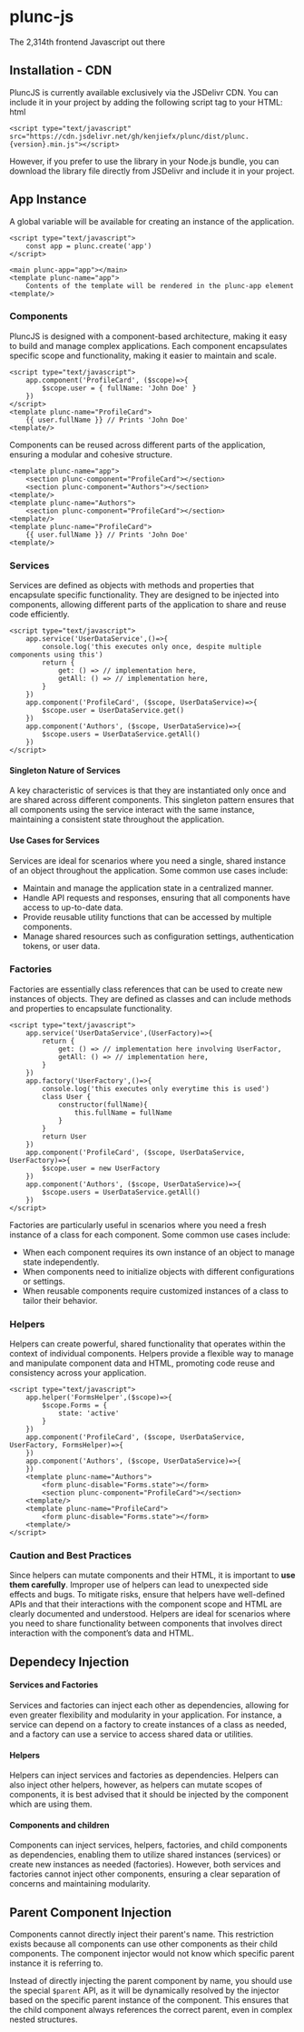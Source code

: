 # plunc-js
The 2,314th frontend Javascript out there

## Installation - CDN
PluncJS is currently available exclusively via the JSDelivr CDN. You can include it in your project by adding the following script tag to your HTML:
html
```
<script type="text/javascript" src="https://cdn.jsdelivr.net/gh/kenjiefx/plunc/dist/plunc.{version}.min.js"></script>
```
However, if you prefer to use the library in your Node.js bundle, you can download the library file directly from JSDelivr and include it in your project. 

## App Instance
A global variable will be available for creating an instance of the application. 
```
<script type="text/javascript">
    const app = plunc.create('app')
</script>

<main plunc-app="app"></main>
<template plunc-name="app">
    Contents of the template will be rendered in the plunc-app element
<template/>
```

### Components
PluncJS is designed with a component-based architecture, making it easy to build and manage complex applications. Each component encapsulates specific scope and functionality, making it easier to maintain and scale.
```
<script type="text/javascript">
    app.component('ProfileCard', ($scope)=>{
        $scope.user = { fullName: 'John Doe' }
    })
</script>
<template plunc-name="ProfileCard">
    {{ user.fullName }} // Prints 'John Doe'
<template/>
```
Components can be reused across different parts of the application, ensuring a modular and cohesive structure.
```
<template plunc-name="app">
    <section plunc-component="ProfileCard"></section>
    <section plunc-component="Authors"></section>
<template/>
<template plunc-name="Authors">
    <section plunc-component="ProfileCard"></section>
<template/>
<template plunc-name="ProfileCard">
    {{ user.fullName }} // Prints 'John Doe'
<template/>
```
### Services
Services are defined as objects with methods and properties that encapsulate specific functionality. They are designed to be injected into components, allowing different parts of the application to share and reuse code efficiently.
```
<script type="text/javascript">
    app.service('UserDataService',()=>{
        console.log('this executes only once, despite multiple components using this')
        return {
            get: () => // implementation here,
            getAll: () => // implementation here,
        }
    })
    app.component('ProfileCard', ($scope, UserDataService)=>{
        $scope.user = UserDataService.get()
    })
    app.component('Authors', ($scope, UserDataService)=>{
        $scope.users = UserDataService.getAll()
    })
</script>
```
#### Singleton Nature of Services
A key characteristic of services is that they are instantiated only once and are shared across different components. This singleton pattern ensures that all components using the service interact with the same instance, maintaining a consistent state throughout the application.
#### Use Cases for Services
Services are ideal for scenarios where you need a single, shared instance of an object throughout the application. Some common use cases include:
* Maintain and manage the application state in a centralized manner.
* Handle API requests and responses, ensuring that all components have access to up-to-date data.
* Provide reusable utility functions that can be accessed by multiple components.
* Manage shared resources such as configuration settings, authentication tokens, or user data.

### Factories
Factories are essentially class references that can be used to create new instances of objects. They are defined as classes and can include methods and properties to encapsulate functionality.
```
<script type="text/javascript">
    app.service('UserDataService',(UserFactory)=>{
        return {
            get: () => // implementation here involving UserFactor,
            getAll: () => // implementation here,
        }
    })
    app.factory('UserFactory',()=>{
        console.log('this executes only everytime this is used')
        class User {
            constructor(fullName){
                this.fullName = fullName
            }
        }
        return User
    })
    app.component('ProfileCard', ($scope, UserDataService, UserFactory)=>{
        $scope.user = new UserFactory
    })
    app.component('Authors', ($scope, UserDataService)=>{
        $scope.users = UserDataService.getAll()
    })
</script>
```
Factories are particularly useful in scenarios where you need a fresh instance of a class for each component. Some common use cases include:
* When each component requires its own instance of an object to manage state independently.
* When components need to initialize objects with different configurations or settings.
* When reusable components require customized instances of a class to tailor their behavior.

### Helpers
Helpers can create powerful, shared functionality that operates within the context of individual components. Helpers provide a flexible way to manage and manipulate component data and HTML, promoting code reuse and consistency across your application.
```
<script type="text/javascript">
    app.helper('FormsHelper',($scope)=>{
        $scope.Forms = {
            state: 'active'
        }
    })
    app.component('ProfileCard', ($scope, UserDataService, UserFactory, FormsHelper)=>{
    })
    app.component('Authors', ($scope, UserDataService)=>{
    })
    <template plunc-name="Authors">
        <form plunc-disable="Forms.state"></form>
        <section plunc-component="ProfileCard"></section>
    <template/>
    <template plunc-name="ProfileCard">
        <form plunc-disable="Forms.state"></form>
    <template/>
</script>
```
### Caution and Best Practices
Since helpers can mutate components and their HTML, it is important to **use them carefully**. Improper use of helpers can lead to unexpected side effects and bugs. To mitigate risks, ensure that helpers have well-defined APIs and that their interactions with the component scope and HTML are clearly documented and understood.
Helpers are ideal for scenarios where you need to share functionality between components that involves direct interaction with the component’s data and HTML. 

## Dependecy Injection
#### Services and Factories
Services and factories can inject each other as dependencies, allowing for even greater flexibility and modularity in your application. For instance, a service can depend on a factory to create instances of a class as needed, and a factory can use a service to access shared data or utilities.
#### Helpers
Helpers can inject services and factories as dependencies. Helpers can also inject other helpers, however, as helpers can mutate scopes of components, it is best advised that it should be injected by the component which are using them.
#### Components and children
Components can inject services, helpers, factories, and child components as dependencies, enabling them to utilize shared instances (services) or create new instances as needed (factories). However, both services and factories cannot inject other components, ensuring a clear separation of concerns and maintaining modularity.

## Parent Component Injection
Components cannot directly inject their parent's name. This restriction exists because all components can use other components as their child components. The component injector would not know which specific parent instance it is referring to. 

Instead of directly injecting the parent component by name, you should use the special `$parent` API, as it will be dynamically resolved by the injector based on the specific parent instance of the component. This ensures that the child component always references the correct parent, even in complex nested structures.

